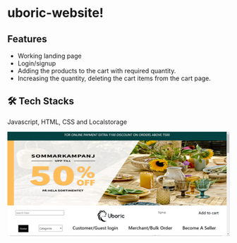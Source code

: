 # uboric-website!

## Features
- Working landing page
- Login/signup
- Adding the products to the cart with required quantity.
- Increasing the quantity, deleting the cart items from the cart page.


## 🛠 Tech Stacks
Javascript, HTML, CSS and Localstorage


<img src="https://raw.githubusercontent.com/priyarajawat/image/main/uboric/Screenshot%20(64).png" />
